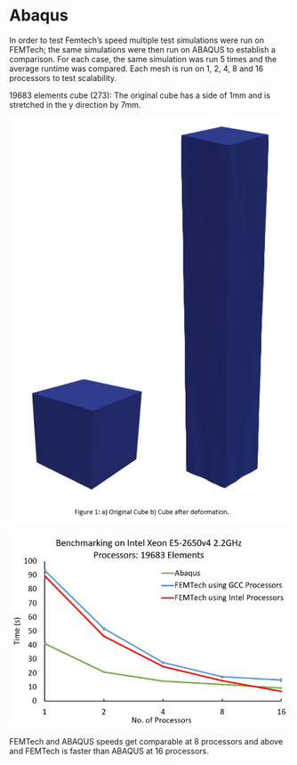 # Abaqus

In order to test Femtech’s speed multiple test simulations were run on FEMTech; the same simulations were then run on ABAQUS to establish a comparison. For each case, the same simulation was run 5 times and the average runtime was compared. Each mesh is run on 1, 2, 4, 8 and 16 processors to test scalability.

19683 elements cube (273): The original cube has a side of 1mm and is stretched in the y direction by 7mm. 

![Cube Deformation](../.gitbook/assets/cube.png)

![Comparison with Abaqus](../.gitbook/assets/comparison.png)

FEMTech and ABAQUS speeds get comparable at 8 processors and above and FEMTech is faster than ABAQUS at 16 processors.

